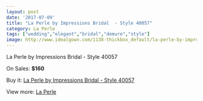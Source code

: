```yaml
---
layout: post
date: '2017-07-09'
title: "La Perle by Impressions Bridal  - Style 40057"
category: La Perle
tags: ["wedding","elegant","bridal","demure","style"]
image: http://www.idealgown.com/1138-thickbox_default/la-perle-by-impressions-bridal-style-40057.jpg
---
```

La Perle by Impressions Bridal  - Style 40057

On Sales: **$160**
<a href="https://www.idealgown.com/en/la-perle/529-la-perle-by-impressions-bridal-style-40057.html"><amp-img layout="responsive" width="600" height="600" src="//www.idealgown.com/1138-thickbox_default/la-perle-by-impressions-bridal-style-40057.jpg" alt="La Perle by Impressions Bridal  - Style 40057 0" /></a>
<a href="https://www.idealgown.com/en/la-perle/529-la-perle-by-impressions-bridal-style-40057.html"><amp-img layout="responsive" width="600" height="600" src="//www.idealgown.com/1139-thickbox_default/la-perle-by-impressions-bridal-style-40057.jpg" alt="La Perle by Impressions Bridal  - Style 40057 1" /></a>

Buy it: [La Perle by Impressions Bridal  - Style 40057](https://www.idealgown.com/en/la-perle/529-la-perle-by-impressions-bridal-style-40057.html "La Perle by Impressions Bridal  - Style 40057")

View more: [La Perle](https://www.idealgown.com/en/8-la-perle "La Perle")